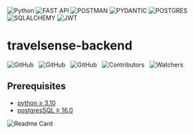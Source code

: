 ![Python](https://img.shields.io/badge/-python-000?style=for-the-badge&logo=python)
![FAST API](https://img.shields.io/badge/-fast_api-000?style=for-the-badge&logo=fastapi)
![POSTMAN](https://img.shields.io/badge/-postman-000?style=for-the-badge&logo=postman)
![PYDANTIC](https://img.shields.io/badge/-pydantic-000?style=for-the-badge&logo=pydantic)
![POSTGRES](https://img.shields.io/badge/-postgresql-000?style=for-the-badge&logo=postgresql)
![SQLALCHEMY](https://img.shields.io/badge/-sqlalchemy-000?style=for-the-badge&logo=sqlalchemy)
![JWT](https://img.shields.io/badge/-JWT-000?style=for-the-badge&logo=json-web-tokens)

# travelsense-backend

![GitHub](https://img.shields.io/github/forks/TravelSenseRC/travelsense-backend?style&logo=github)
&nbsp;
![GitHub](https://img.shields.io/github/license/TravelSenseRC/travelsense-backend?style&logo=github)
&nbsp;
![GitHub](https://img.shields.io/github/stars/TravelSenseRC/travelsense-backend?style&logo=github)
&nbsp;
![Contributors](https://img.shields.io/github/contributors/TravelSenseRC/travelsense-backend?style&logo=github)
&nbsp;
![Watchers](https://img.shields.io/github/watchers/TravelSenseRC/travelsense-backend?style&logo=github)
&nbsp;

## Prerequisites  

- [python ≥ 3.10](https://www.python.org/downloads/)
- [postgresSQL ≥ 16.0](https://www.postgresql.org/download/)



![Readme Card](https://github-readme-stats.vercel.app/api/pin/?username=TravelSenseRC&repo=travelsense-backend&theme=nightowl)


